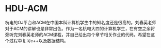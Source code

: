 # HDU-ACM
杭电的OJ平台和ACM在中国本科计算机学生中的知名度还是很高的，刘春英老师对于ACM的讲解也是非常出色。作为一名杭电大四的计算机学生，在有空之余将旁听完刘春英老师的ACM课程，并自己给出每个章节相关作业的代码。希望在这个过程中复习c++以及数据结构。
